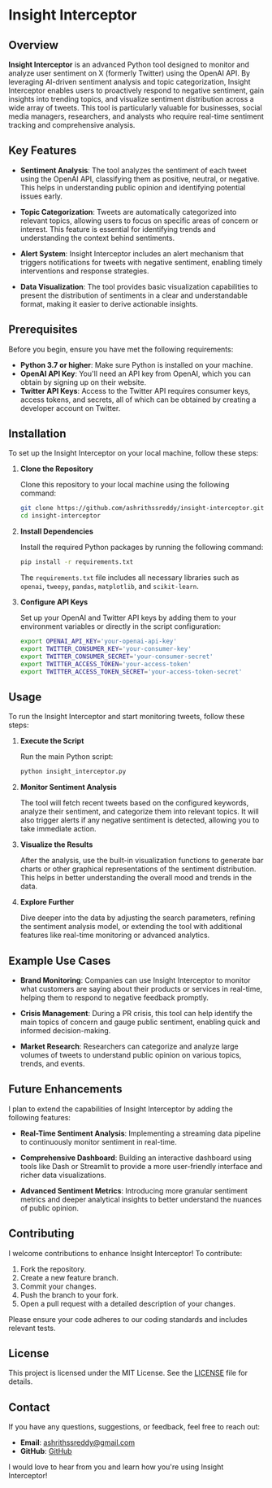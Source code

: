 # Insight Interceptor

## Overview

**Insight Interceptor** is an advanced Python tool designed to monitor and analyze user sentiment on X (formerly Twitter) using the OpenAI API. By leveraging AI-driven sentiment analysis and topic categorization, Insight Interceptor enables users to proactively respond to negative sentiment, gain insights into trending topics, and visualize sentiment distribution across a wide array of tweets. This tool is particularly valuable for businesses, social media managers, researchers, and analysts who require real-time sentiment tracking and comprehensive analysis.

## Key Features

- **Sentiment Analysis**: The tool analyzes the sentiment of each tweet using the OpenAI API, classifying them as positive, neutral, or negative. This helps in understanding public opinion and identifying potential issues early.
  
- **Topic Categorization**: Tweets are automatically categorized into relevant topics, allowing users to focus on specific areas of concern or interest. This feature is essential for identifying trends and understanding the context behind sentiments.

- **Alert System**: Insight Interceptor includes an alert mechanism that triggers notifications for tweets with negative sentiment, enabling timely interventions and response strategies.

- **Data Visualization**: The tool provides basic visualization capabilities to present the distribution of sentiments in a clear and understandable format, making it easier to derive actionable insights.

## Prerequisites

Before you begin, ensure you have met the following requirements:

- **Python 3.7 or higher**: Make sure Python is installed on your machine.
- **OpenAI API Key**: You'll need an API key from OpenAI, which you can obtain by signing up on their website.
- **Twitter API Keys**: Access to the Twitter API requires consumer keys, access tokens, and secrets, all of which can be obtained by creating a developer account on Twitter.

## Installation

To set up the Insight Interceptor on your local machine, follow these steps:

1. **Clone the Repository**

   Clone this repository to your local machine using the following command:

   ```bash
   git clone https://github.com/ashrithssreddy/insight-interceptor.git
   cd insight-interceptor
   ```

2. **Install Dependencies**

   Install the required Python packages by running the following command:

   ```bash
   pip install -r requirements.txt
   ```

   The `requirements.txt` file includes all necessary libraries such as `openai`, `tweepy`, `pandas`, `matplotlib`, and `scikit-learn`.

3. **Configure API Keys**

   Set up your OpenAI and Twitter API keys by adding them to your environment variables or directly in the script configuration:

   ```bash
   export OPENAI_API_KEY='your-openai-api-key'
   export TWITTER_CONSUMER_KEY='your-consumer-key'
   export TWITTER_CONSUMER_SECRET='your-consumer-secret'
   export TWITTER_ACCESS_TOKEN='your-access-token'
   export TWITTER_ACCESS_TOKEN_SECRET='your-access-token-secret'
   ```

## Usage

To run the Insight Interceptor and start monitoring tweets, follow these steps:

1. **Execute the Script**

   Run the main Python script:

   ```bash
   python insight_interceptor.py
   ```

2. **Monitor Sentiment Analysis**

   The tool will fetch recent tweets based on the configured keywords, analyze their sentiment, and categorize them into relevant topics. It will also trigger alerts if any negative sentiment is detected, allowing you to take immediate action.

3. **Visualize the Results**

   After the analysis, use the built-in visualization functions to generate bar charts or other graphical representations of the sentiment distribution. This helps in better understanding the overall mood and trends in the data.

4. **Explore Further**

   Dive deeper into the data by adjusting the search parameters, refining the sentiment analysis model, or extending the tool with additional features like real-time monitoring or advanced analytics.

## Example Use Cases

- **Brand Monitoring**: Companies can use Insight Interceptor to monitor what customers are saying about their products or services in real-time, helping them to respond to negative feedback promptly.
  
- **Crisis Management**: During a PR crisis, this tool can help identify the main topics of concern and gauge public sentiment, enabling quick and informed decision-making.
  
- **Market Research**: Researchers can categorize and analyze large volumes of tweets to understand public opinion on various topics, trends, and events.

## Future Enhancements

I plan to extend the capabilities of Insight Interceptor by adding the following features:

- **Real-Time Sentiment Analysis**: Implementing a streaming data pipeline to continuously monitor sentiment in real-time.
  
- **Comprehensive Dashboard**: Building an interactive dashboard using tools like Dash or Streamlit to provide a more user-friendly interface and richer data visualizations.

- **Advanced Sentiment Metrics**: Introducing more granular sentiment metrics and deeper analytical insights to better understand the nuances of public opinion.

## Contributing

I welcome contributions to enhance Insight Interceptor! To contribute:

1. Fork the repository.
2. Create a new feature branch.
3. Commit your changes.
4. Push the branch to your fork.
5. Open a pull request with a detailed description of your changes.

Please ensure your code adheres to our coding standards and includes relevant tests.

## License

This project is licensed under the MIT License. See the [LICENSE](LICENSE) file for details.

## Contact

If you have any questions, suggestions, or feedback, feel free to reach out:

- **Email**: [ashrithssreddy@gmail.com](mailto:ashrithssreddy@gmail.com)
- **GitHub**: [GitHub](https://github.com/ashrithssreddy)

I would love to hear from you and learn how you're using Insight Interceptor!
